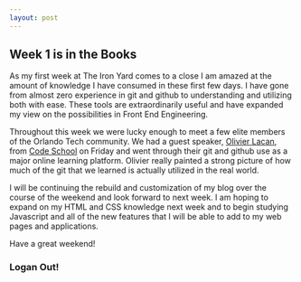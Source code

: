 ```yaml
---
layout: post
---
```


## Week 1 is in the Books

As my first week at The Iron Yard comes to a close I am amazed at the amount
of knowledge I have consumed in these first few days. I have gone from almost
zero experience in git and github to understanding and utilizing both with ease.
These tools are extraordinarily useful and have expanded my view on the 
possibilities in Front End Engineering. 

Throughout this week we were lucky enough to meet a few elite members of the 
Orlando Tech community. We had a guest speaker, [Olivier Lacan](http://olivierlacan.com/), from [Code School](https://www.codeschool.com/) 
on Friday and went through their git and github use as a major online learning
platform. Olivier really painted a strong picture of how much of the git that we 
learned is actually utilized in the real world.

I will be continuing the rebuild and customization of my blog over the course of
the weekend and look forward to next week. I am hoping to expand on my HTML and 
CSS knowledge next week and to begin studying Javascript and all of the new
features that I will be able to add to my web pages and applications.

Have a great weekend!

### Logan Out!